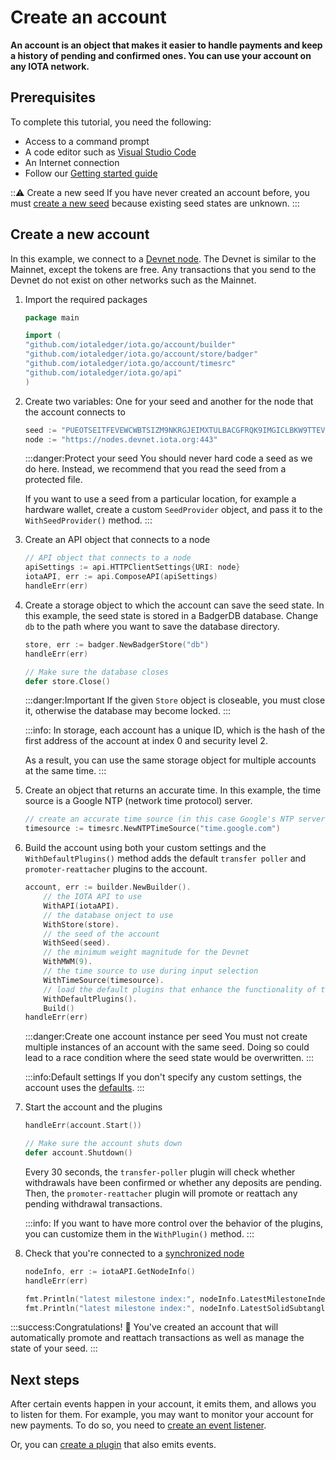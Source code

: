 # Create an account

**An account is an object that makes it easier to handle payments and keep a history of pending and confirmed ones. You can use your account on any IOTA network.**

## Prerequisites

To complete this tutorial, you need the following:

* Access to a command prompt
* A code editor such as [Visual Studio Code](https://code.visualstudio.com/Download)
* An Internet connection
* Follow our [Getting started guide](../README.md) 

:::warning: Create a new seed
If you have never created an account before, you must [create a new seed](root://getting-started/0.1/tutorials/get-started.md) because existing seed states are unknown.
:::

## Create a new account

In this example, we connect to a [Devnet node](root://getting-started/0.1/references/iota-networks.md#devnet). The Devnet is similar to the Mainnet, except the tokens are free. Any transactions that you send to the Devnet do not exist on other networks such as the Mainnet.

1. Import the required packages

    ```go
    package main

    import (
	"github.com/iotaledger/iota.go/account/builder"
    "github.com/iotaledger/iota.go/account/store/badger"
    "github.com/iotaledger/iota.go/account/timesrc"
	"github.com/iotaledger/iota.go/api"
    )
    ```

2. Create two variables: One for your seed and another for the node that the account connects to

    ```go
    seed := "PUEOTSEITFEVEWCWBTSIZM9NKRGJEIMXTULBACGFRQK9IMGICLBKW9TTEVSDQMGWKBXPVCBMMCXWMNPDX"
    node := "https://nodes.devnet.iota.org:443"
    ```

    :::danger:Protect your seed
    You should never hard code a seed as we do here. Instead, we recommend that you read the seed from a protected file.

    If you want to use a seed from a particular location, for example a hardware wallet, create a custom `SeedProvider` object, and pass it to the `WithSeedProvider()` method.
    :::

3. Create an API object that connects to a node
   
    ```go
    // API object that connects to a node
    apiSettings := api.HTTPClientSettings{URI: node}
    iotaAPI, err := api.ComposeAPI(apiSettings)
    handleErr(err)
    ```

4. Create a storage object to which the account can save the seed state. In this example, the seed state is stored in a BadgerDB database. Change `db` to the path where you want to save the database directory.

    ```go
    store, err := badger.NewBadgerStore("db")
    handleErr(err)

    // Make sure the database closes
    defer store.Close()
    ```

    :::danger:Important
    If the given `Store` object is closeable, you must close it, otherwise the database may become locked.
    :::

    :::info:
    In storage, each account has a unique ID, which is the hash of the first address of the account at index 0 and security level 2.

    As a result, you can use the same storage object for multiple accounts at the same time.
    :::

5. Create an object that returns an accurate time. In this example, the time source is a Google NTP (network time protocol) server.

     ```go
    // create an accurate time source (in this case Google's NTP server).
    timesource := timesrc.NewNTPTimeSource("time.google.com")
    ```

6. Build the account using both your custom settings and the `WithDefaultPlugins()` method adds the default `transfer poller` and `promoter-reattacher` plugins to the account.

    ```go
    account, err := builder.NewBuilder().
        // the IOTA API to use
        WithAPI(iotaAPI).
        // the database onject to use
        WithStore(store).
        // the seed of the account
        WithSeed(seed).
        // the minimum weight magnitude for the Devnet
        WithMWM(9).
        // the time source to use during input selection
        WithTimeSource(timesource).
        // load the default plugins that enhance the functionality of the account
        WithDefaultPlugins().
        Build()
    handleErr(err)
    ```

    :::danger:Create one account instance per seed
    You must not create multiple instances of an account with the same seed. Doing so could lead to a race condition where the seed state would be overwritten.
    :::

    :::info:Default settings
    If you don't specify any custom settings, the account uses the [defaults](https://github.com/iotaledger/iota.go/blob/master/account/settings.go).
    :::

7. Start the account and the plugins

    ```go
    handleErr(account.Start())

    // Make sure the account shuts down
    defer account.Shutdown()
    ```

    Every 30 seconds, the `transfer-poller` plugin will check whether withdrawals have been confirmed or whether any deposits are pending. Then, the `promoter-reattacher` plugin will promote or reattach any pending withdrawal transactions.

    :::info:
    If you want to have more control over the behavior of the plugins, you can customize them in the `WithPlugin()` method.
    :::

8. Check that you're connected to a [synchronized node](root://node-software/0.1/iri/how-to-guides/run-an-iri-node-on-linux.md#check-that-the-iri-is-synchronized)

    ```go
    nodeInfo, err := iotaAPI.GetNodeInfo()
    handleErr(err)

    fmt.Println("latest milestone index:", nodeInfo.LatestMilestoneIndex)
    fmt.Println("latest milestone index:", nodeInfo.LatestSolidSubtangleMilestone)
    ```

:::success:Congratulations! :tada:
You've created an account that will automatically promote and reattach transactions as well as manage the state of your seed.
:::

## Next steps

After certain events happen in your account, it emits them, and allows you to listen for them. For example, you may want to monitor your account for new payments. To do so, you need to [create an event listener](root://iota-js/0.1/how-to-guides/listen-to-events.md).

Or, you can [create a plugin](../how-to-guides/create-plugin.md) that also emits events.
